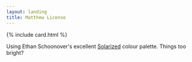 ```yaml
---
layout: landing
title: Matthew License
---
```


{% include card.html %}

Using Ethan Schoonover's excellent [Solarized](http://ethanschoonover.com/solarized) colour palette. Things <a id="toggle" style="cursor: pointer">too bright?</a>
